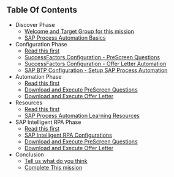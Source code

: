 ## Table Of Contents

<!-- disco-toc-start -->
- Discover Phase
	- [Welcome and Target Group for this mission](DISCOVER/01-Welcome)
	- [SAP Process Automation Basics](Discover/02_SPA_Basics)
- Configuration Phase
	- [Read this first](Configuration/01_Read_first)
	- [SuccessFactors Configuration - PreScreen Questions](Configuration/02_SF_PreScreen_Questions)
	- [SuccessFactors Configuration - Offer Letter Automation](Configuration/03_SF_Offer_Letter)
	- [SAP BTP Configuration - Setup SAP Process Automation](Configuration/04_SPA_Setup)
- Automation Phase
	- [Read this first](Automation/01_Read_first)
	- [Download and Execute PreScreen Questions](Automation/02_download_prescreen_questions)
	- [Download and Execute Offer Letter](Automation/03_download_offer_letter)
- Resources
	- [Read this first](Resources/01_Read_first)
	- [SAP Process Automation Learning Resources](Resources/02_learning)
- SAP Intelligent RPA Phase
	- [Read this first](RPA/01_Read_first)
	- [SAP Intelligent RPA Configurations](RPA/02_rpa_setup)
	- [Download and Execute PreScreen Questions](RPA/03_download_prescreen_questions)
	- [Download and Execute Offer Letter](RPA/04_download_offer_letter)
- Conclusion
	- [Tell  us what do you think](Conclusion/01_feedback)
	- [Complete This mission](Conclusion/02_Complete)
<!-- disco-toc-end -->
